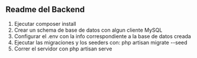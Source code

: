 ## Readme del Backend

1. Ejecutar composer install
2. Crear un schema de base de datos con algun cliente MySQL
3. Configurar el .env con la info correspondiente a la base de datos creada 
4. Ejecutar las migraciones y los seeders con: php artisan migrate --seed
5. Correr el servidor con php artisan serve